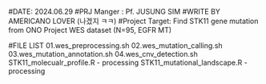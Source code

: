 #DATE: 2024.06.29
#PRJ Manger : Pf. JUSUNG SIM
#WRITE BY AMERICANO LOVER (나겠지 ㅋㅋ)
#Project Target: Find STK11 gene mutation from ONO Project WES dataset (N=95, EGFR MT)

#FILE LIST
01.wes_preprocessing.sh
02.wes_mutation_calling.sh
03.wes_mutation_annotation.sh
04.wes_cnv_detection.sh
STK11_molecualr_profile.R - processing
STK11_mutational_landscape.R - processing
